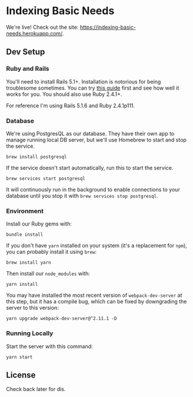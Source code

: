 # Indexing Basic Needs

We're live! Check out the site: https://indexing-basic-needs.herokuapp.com/.

## Dev Setup

### Ruby and Rails

You'll need to install Rails 5.1+. Installation is notorious for being troublesome sometimes. You can try [this guide](http://blog.teamtreehouse.com/install-rails-5-mac) first and see how well it works for you. You should also use Ruby 2.4.1+.

For reference I'm using Rails 5.1.6 and Ruby 2.4.1p111.

### Database

We're using PostgresQL as our database. They have their own app to manage running local DB server, but we'll use Homebrew to start and stop the service.

```
brew install postgresql
```

If the service doesn't start automatically, run this to start the service.

```
brew services start postgresql
```

It will continuously run in the background to enable connections to your database until you stop it with `brew services stop postgresql`.

### Environment

Install our Ruby gems with:

```
bundle install
```

If you don't have `yarn` installed on your system (it's a replacement for `npm`), you can probably install it using `brew`:

```
brew install yarn
```

Then install our `node_modules` with:

```
yarn install
```

You may have installed the most recent version of `webpack-dev-server` at this step, but it has a compile bug, which can be fixed by downgrading the server to this version:

```
yarn upgrade webpack-dev-server@^2.11.1 -D
```

### Running Locally

Start the server with this command:

```
yarn start
```

## License

Check back later for dis.
